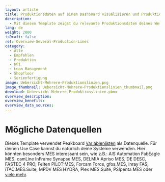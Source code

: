 ```yaml
---
layout: article
title: Produktionsdaten auf einem Dashboard visualisieren und Produktionslinien im Blick haben
description: 
  - Mit diesem Template zeigst du relevante Produktionsdaten deines Werks ganz einfach und benutzerdefiniert an. Binde deine Datenquellen - zum Beispiel aus ERP-systemen - an und lasse dir zu jeder Zeit wichtige Kennzahlen wie KPIs, Produktionszeiten und weitere wichtige Informationen wie Soll-Ist-Vergleiche anzeigen. Mithilfe der Funktion 'Bedingte Formatierung' zeigt dein Dashboard in Echtzeit den Status deiner Maschinen an und du kannst schnell auf Fehler auf deinem Shopfloor reagieren. Jetzt herunterladen und den Überblick über deine Fertigung behalten!
lang: de
weight: 2000
isDraft: false
ref: Overview-Several-Production-Lines
category:
  - Alle
  - Empfohlen
  - Produktion
  - KPI
  - Lean Management
  - Shopfloor
  - Serienfertigung
image: Uebersicht-Mehrere-Produktionslinien.png
image_thumbnail: Uebersicht-Mehrere-Produktionslinien_thumbnail.png
download: Uebersicht-Mehrere-Produktionslinien.pbmx
overview_description:
overview_benefits:
overview_data_sources:
---
```

# Mögliche Datenquellen
Dieses Template verwendet Peakboard [Variablenlisten](https://help.peakboard.com/scripting/de-variables.html) als Datenquelle. Für deinen Use Case kannst du natürlich deine Systeme verwenden. Hier könnten besonders MES interessant sein, wie z.B.: AIS Automation FabEagle MES, camLine InFrame Synapse MES, DELMIA Apriso MES, DE DESC, FASTEC 4 PRO, Felten PILOT:MES, Forcam Force, gfos.MES, inray FAS, iTAC.MES.Suite, MPDV MES HYDRA, Plex MES Suite, PSIpenta MES oder [viele mehr](https://peakboard.com/schnittstellen/).
